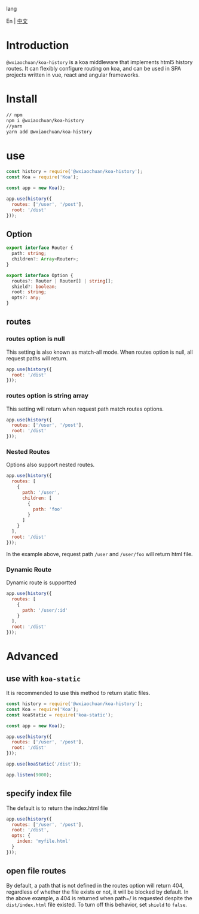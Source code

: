 lang

En | [中文](./README-ZH.md)

# Introduction

`@wxiaochuan/koa-history` is a koa middleware that implements html5 history routes. It can flexibly configure routing on koa, and can be used in SPA projects written in vue, react and angular frameworks.

# Install
```bash
// npm
npm i @wxiaochuan/koa-history
//yarn
yarn add @wxiaochuan/koa-history

```

# use

```js
const history = require('@wxiaochuan/koa-history');
const Koa = require('Koa');

const app = new Koa();

app.use(history({
  routes: ['/user', '/post'],
  root: '/dist'
}));

```

## Option
```typescript
export interface Router {
  path: string;
  children?: Array<Router>;
}

export interface Option {
  routes?: Router | Router[] | string[];
  shield?: boolean;
  root: string;
  opts?: any;
}

```

## routes

### routes option is null
This setting is also known as match-all mode. When routes option is null, all request paths will return.

```js
app.use(history({
  root: '/dist'
}));
```

### routes option is string array
This setting will return when request path match routes options.

```js
app.use(history({
  routes: ['/user', '/post'],
  root: '/dist'
}));
```

### Nested Routes
Options also support nested routes.
```js
app.use(history({
  routes: [
    {
      path: '/user',
      children: [
        {
          path: 'foo'
        }
      ]
    }
  ],
  root: '/dist'
}));
```
In the example above, request path `/user` and `/user/foo` will return html file.

### Dynamic Route
Dynamic route is supportted

```js
app.use(history({
  routes: [
    {
      path: '/user/:id'
    }
  ],
  root: '/dist'
}));
```

# Advanced

## use with `koa-static`
It is recommended to use this method to return static files.
```js
const history = require('@wxiaochuan/koa-history');
const Koa = require('Koa');
const koaStatic = require('koa-static');

const app = new Koa();

app.use(history({
  routes: ['/user', '/post'],
  root: '/dist'
}));

app.use(koaStatic('/dist'));

app.listen(9000);
```

## specify index file
The default is to return the index.html file
```js
app.use(history({
  routes: ['/user', '/post'],
  root: '/dist',
  opts: {
    index: 'myfile.html'
  }
}));
```

## open file routes
By default, a path that is not defined in the routes option will return 404, regardless of whether the file exists or not, it will be blocked by default. In the above example, a 404 is returned when path=/ is requested despite the `dist/index.html` file existed. To turn off this behavior, set `shield` to `false`.
